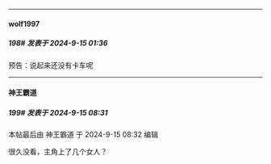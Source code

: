﻿
*****

####  wolf1997  
##### 198#       发表于 2024-9-15 01:36

预告：说起来还没有卡车呢


*****

####  神王霸道  
##### 199#       发表于 2024-9-15 08:31

 本帖最后由 神王霸道 于 2024-9-15 08:32 编辑 

很久没看，主角上了几个女人？

